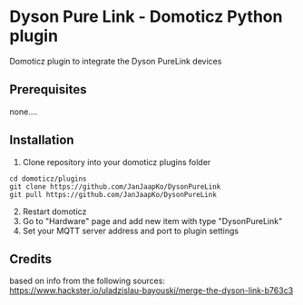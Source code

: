 # Dyson Pure Link - Domoticz Python plugin
Domoticz plugin to integrate the Dyson PureLink devices

## Prerequisites

none....

## Installation

1. Clone repository into your domoticz plugins folder
```
cd domoticz/plugins
git clone https://github.com/JanJaapKo/DysonPureLink
git pull https://github.com/JanJaapKo/DysonPureLink
```
2. Restart domoticz
3. Go to "Hardware" page and add new item with type "DysonPureLink"
4. Set your MQTT server address and port to plugin settings


## Credits

based on info from the following sources:
https://www.hackster.io/uladzislau-bayouski/merge-the-dyson-link-b763c3
